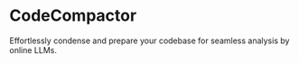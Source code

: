 # CodeCompactor
Effortlessly condense and prepare your codebase for seamless analysis by online LLMs.
